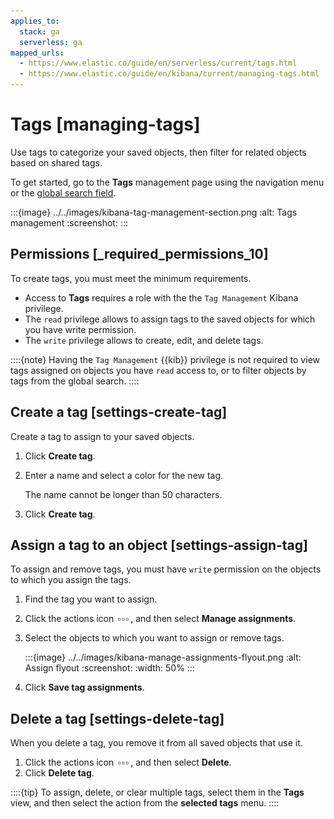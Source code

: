 ```yaml
---
applies_to:
  stack: ga
  serverless: ga
mapped_urls:
  - https://www.elastic.co/guide/en/serverless/current/tags.html
  - https://www.elastic.co/guide/en/kibana/current/managing-tags.html
---
```


# Tags [managing-tags]


Use tags to categorize your saved objects, then filter for related objects based on shared tags.

To get started, go to the **Tags** management page using the navigation menu or the [global search field](../../explore-analyze/find-and-organize/find-apps-and-objects.md).

:::{image} ../../images/kibana-tag-management-section.png
:alt: Tags management
:screenshot:
:::


## Permissions [_required_permissions_10]

To create tags, you must meet the minimum requirements.

* Access to **Tags** requires a role with the the `Tag Management` Kibana privilege.
* The `read` privilege allows to assign tags to the saved objects for which you have write permission.
* The `write` privilege allows to create, edit, and delete tags.

::::{note}
Having the `Tag Management` {{kib}} privilege is not required to view tags assigned on objects you have `read` access to, or to filter objects by tags from the global search.
::::


## Create a tag [settings-create-tag]

Create a tag to assign to your saved objects.

1. Click **Create tag**.
2. Enter a name and select a color for the new tag.

    The name cannot be longer than 50 characters.

3. Click **Create tag**.


## Assign a tag to an object [settings-assign-tag]

To assign and remove tags, you must have `write` permission on the objects to which you assign the tags.

1. Find the tag you want to assign.
2. Click the actions icon ![Actions icon](../../images/kibana-actions_icon.png ""), and then select **Manage assignments**.
3. Select the objects to which you want to assign or remove tags.

   :::{image} ../../images/kibana-manage-assignments-flyout.png
   :alt: Assign flyout
   :screenshot:
   :width: 50%
   :::

4. Click **Save tag assignments**.


## Delete a tag [settings-delete-tag]

When you delete a tag, you remove it from all saved objects that use it.

1. Click the actions icon ![Actions icon](../../images/kibana-actions_icon.png ""), and then select **Delete**.
2. Click **Delete tag**.

::::{tip}
To assign, delete, or clear multiple tags, select them in the **Tags** view, and then select the action from the **selected tags** menu.
::::


